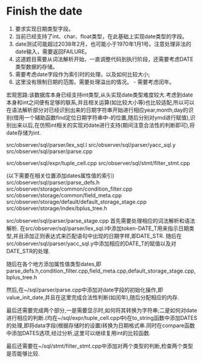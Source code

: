 # Finish the date
1. 要求实现日期类型字段。
2. 当前已经支持了int、char、float类型，在此基础上实现date类型的字段。
3. date测试可能超过2038年2月，也可能小于1970年1月1号。注意处理非法的date输入，需要返回FAILURE。
4. 这道题目需要从词法解析开始，一直调整代码到执行阶段，还需要考虑DATE类型数据的存储。
5. 需要考虑date字段作为索引时的处理，以及如何比较大小;
6. 这里没有限制日期的范围，需要处理溢出的情况。 - 需要考虑闰年。

宏观思路:该数据库本身已经支持int类型,从头实现date类型难度较大.考虑到date本身和int之间便有足够的联系,并且相关运算(如比较大小等)也比较适配,所以可以在语法解析部分对已经识别出来的日期字符串开始进行相应year,month,day的识别(借用一个辅助函数find定位日期字符串中-的位置,随后分别对ymd进行赋值),识别出来以后,在仿照int相关的实现对date进行支持(期间注意合法性的判断即可),将date存储为int.

src/observer/sql/parser/lex_sql.l
src/observer/sql/parser/yacc_sql.y
src/observer/sql/parser/parse.cpp

src/observer/sql/expr/tuple_cell.cpp
src/observer/sql/stmt/filter_stmt.cpp

(以下需要在相关位置添加dates属性值的索引)
src/observer/sql/parser/parse_defs.h
src/observer/storage/common/condition_filter.cpp
src/observer/storage/common/field_meta.cpp
src/observer/storage/default/default_storage_stage.cpp
src/observer/storage/index/bplus_tree.h

src/observer/sql/parser/parse_stage.cpp
首先需要处理相应的词法解析和语法解析.
    在src/observer/sql/parser/lex_sql.l中添加token-DATE_T用来指示日期类型,并且添加正则表达式来匹配语句中出现的日期字样,即DATE_STR.
    随后在src/observer/sql/parser/yacc_sql.y中添加相应的DATE_T的赋值以及对DATE_STR的处理.

随后在各个地方添加属性值类型dates,即parse_defs.h,condition_filter.cpp,field_meta.cpp,default_storage_stage.cpp,bplus_tree.h

然后,在~/sql/parser/parse.cpp中添加对date字段的初始化操作,即value_init_date,并且在这里完成合法性判断(如闰年),随后分配相应的内存.

最后还需要完成两个部分,一是需要显示时,如何将其转换为字符串;二是如何对date进行相应的判断.(均在~/sql/expr/tuple_cell.cpp中)在to_string函数中添加DATES的处理,即将data字段(根据存储时的设置)转换为日期格式串.同时在compare函数中添加DATES选项,经过分析,这里可以继续复用int的比较函数.

最后还需要在~/sql/stmt/filter_stmt.cpp中添加对两个类型的判断,检查两个类型是否能够比较.